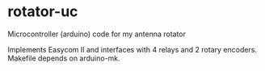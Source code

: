 # rotator-uc
Microcontroller (arduino) code for my antenna rotator

Implements Easycom II and interfaces with 4 relays and 2 rotary encoders. Makefile depends on arduino-mk.
